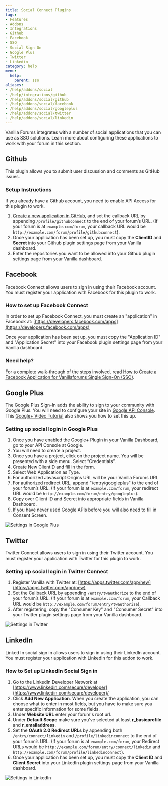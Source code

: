 ```yaml
---
title: Social Connect Plugins
tags:
- Features
- Addons
- Integrations
- Github
- Facebook
- SSO
- Social Sign On
- Google Plus
- Twitter
- Linkedin
category: help
menu:
  help:
    parent: sso
aliases:
- /help/addons/social
- /help/integrations/github
- /help/addons/social/github
- /help/addons/social/facebook
- /help/addons/social/googleplus
- /help/addons/social/twitter
- /help/addons/social/linkedin
---
```


Vanilla Forums integrates with a number of social applications that you can use as SSO solutions. Learn more about configuring these applications to work with your forum in this section.

## Github

This plugin allows you to submit user discussion and comments as GitHub issues.

### Setup Instructions

If you already have a Github account, you need to enable API Access for this plugin to work.

1. [Create a new application in GitHub](https://github.com/settings/applications/new), and set the callback URL by appending `/profile/githubconnect` to the end of your forum’s URL. (If your forum is at `example.com/forum`, your callback URL would be `http://example.com/forum/profile/githubconnect`).
2. Once your application has been set up, you must copy the **ClientID** and **Secret** into your Github plugin settings page from your Vanilla dashboard.
3. Enter the repositories you want to be allowed into your Github plugin settings page from your Vanilla dashboard.

## Facebook

Facebook Connect allows users to sign in using their Facebook account. You must register your application with Facebook for this plugin to work.

### How to set up Facebook Connect

In order to set up Facebook Connect, you must create an "application" in Facebook at: [https://developers.facebook.com/apps](https://developers.facebook.com/apps)

Once your application has been set up, you must copy the "Application ID" and "Application Secret" into your Facebook plugin settings page from your Vanilla dashboard.

### Need help?

For a complete walk-through of the steps involved, read [How to Create a Facebook Application for Vanillaforums Single Sign-On (SSO)](http://blog.vanillaforums.com/facebook-application-for-vanillaforums-sso/).

## Google Plus

The Google Plus Sign-In adds the ability to sign to your community with Google Plus. You will need to configure your site in [Google API Console](https://code.google.com/apis/console). This [Google+ Video Tutorial](http://youtu.be/OHEb22VrZy4) also shows you how to set this up.

### Setting up social login in Google Plus

1. Once you have enabled the Google+ Plugin in your Vanilla Dashboard, go to your API Console at Google.
2. You will  need to create a project.
2. Once you have a project, click on the project name. You will be presented with a side menu. Select “Credentials”.
3. Create New ClientID and fill in the form.
4. Select Web Application as Type.
5. For authorized Javascript Origins URL will be your Vanilla Forums URL
6. For authorized redirect URL, append "/entry/googleplus" to the end of your forum’s URL. (If your forum is at `example.com/forum`, your redirect URL would be `http://example.com/forum/entry/googleplus`).
7. Copy over Client ID and Secret into appropriate fields in Vanilla Dashboard.
8. If you have never used Google APIs before you will also need to fill in Consent Screen.

![Settings in Google Plus](/img/help/addons/social/googleplus/settings.png)

## Twitter

Twitter Connect allows users to sign in using their Twitter account. You must register your application with Twitter for this plugin to work.

### Setting up social login in Twitter Connect

1. Register Vanilla with Twitter at: [https://apps.twitter.com/app/new](https://apps.twitter.com/app/new)
2. Set the Callback URL by appending `/entry/twauthorize` to the end of your forum’s URL. (If your forum is at `example.com/forum`, your Callback URL would be `http://example.com/forum/entry/twauthorize`).
3. After registering, copy the "Consumer Key" and "Consumer Secret" into your Twitter plugin settings page from your Vanilla dashboard.

![Settings in Twitter](/img/help/addons/social/twitter/settings.png)

## LinkedIn

Linked In social sign in allows users to sign in using their LinkedIn account. You must register your application with LinkedIn for this addon to work.

### How to Set up LinkedIn Social Sign in

1. Go to the LinkedIn Developer Network at [https://www.linkedin.com/secure/developer](https://www.linkedin.com/secure/developer)/
2. Click **Add New Application**. When you create the application, you can choose what to enter in most fields, but you have to make sure you enter specific information for some fields.
3. Under **Website URL** enter your forum's root url.
4. Under **Default Scope** make sure you've selected at least **r_basicprofile** and **r_emailaddress**.
5. Set the **OAuth 2.0 Redirect URLs** by appending both `/entry/connect/linkedin` and `/profile/linkedinconnect` to the end of your forum’s URL. (If your forum is at `example.com/forum`, your Redirect URLs would be `http://example.com/forum/entry/connect/linkedin` and `http://example.com/forum/profile/linkedinconnect`).
6. Once your application has been set up, you must copy the **Client ID** and **Client Secret** into your LinkedIn plugin settings page from your Vanilla dashboard.

![Settings in LinkedIn](/img/help/addons/social/linkedin/settings.jpg)
